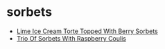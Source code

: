 # sorbets

 * [Lime Ice Cream Torte Topped With Berry Sorbets](../index/l/lime-ice-cream-torte-topped-with-berry-sorbets-242991.json)
 * [Trio Of Sorbets With Raspberry Coulis](../index/t/trio-of-sorbets-with-raspberry-coulis-1637.json)
